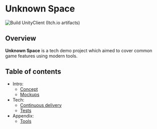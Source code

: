 # Unknown Space

![Build UnityClient (Itch.io artifacts)](https://github.com/KonH/UnknownSpace/actions/workflows/unity_build_itch_artifacts.yml/badge.svg)

## Overview

**Unknown Space** is a tech demo project which aimed to cover common game features using modern tools.

## Table of contents

- Intro:
  - [Concept](Docs/Concept.md)
  - [Mockups](Docs/Mockups.md)
- Tech:
  - [Continuous delivery](Docs/ContinuousDelivery.md)
  - [Tests](Docs/Tests.md)
- Appendix:
  - [Tools](Docs/Tools.md)